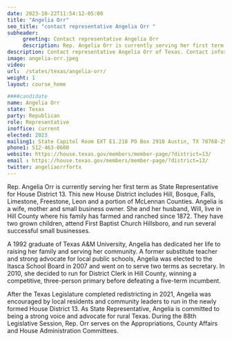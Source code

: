 ```yaml
---
date: 2023-10-22T11:54:12-05:00
title: "Angelia Orr"
seo_title: "contact representative Angelia Orr "
subheader:
     greeting: Contact representative Angelia Orr
     description: Rep. Angelia Orr is currently serving her first term as State Representative for House District 13. This new House District includes Hill, Bosque, Falls, Limestone, Freestone, Leon and a portion of McLennan Counties. Angelia is a wife, mother and small business owner.
description: Contact representative Angelia Orr of Texas. Contact information for Angelia Orr includes email address, phone number, and mailing address.
image: angelia-orr.jpeg
video:
url:  /states/texas/angelia-orr/
weight: 1
layout: course_home

####candidate
name: Angelia Orr
state: Texas
party: Republican
role: Representative
inoffice: current
elected: 2023
mailing1: State Capitol Room EXT E1.218 PO Box 2910 Austin, TX 78768-2910
phone1: 512-463-0600
website: https://house.texas.gov/members/member-page/?district=13/
email : https://house.texas.gov/members/member-page/?district=13/
twitter: angeliaorrfortx
---
```


Rep. Angelia Orr is currently serving her first term as State Representative for House District 13. This new House District includes Hill, Bosque, Falls, Limestone, Freestone, Leon and a portion of McLennan Counties. Angelia is a wife, mother and small business owner. She and her husband, Will, live in Hill County where his family has farmed and ranched since 1872. They have two grown children, attend First Baptist Church Hillsboro, and run several successful small businesses.

A 1992 graduate of Texas A&M University, Angelia has dedicated her life to raising her family and serving her community. A former substitute teacher and strong advocate for local public schools, Angelia was elected to the Itasca School Board in 2007 and went on to serve two terms as secretary. In 2010, she decided to run for District Clerk in Hill County, winning a competitive, three-person primary before defeating a five-term incumbent.

After the Texas Legislature completed redistricting in 2021, Angelia was encouraged by local residents and community leaders to run in the newly formed House District 13. As State Representative, Angelia is committed to being a strong voice and advocate for rural Texas. During the 88th Legislative Session, Rep. Orr serves on the Appropriations, County Affairs and House Administration Committees.
